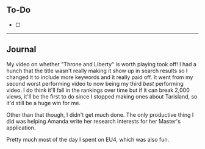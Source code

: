 ## To-Do

- [ ] 

----
## Journal

My video on whether "Throne and Liberty" is worth playing took off! I had a hunch that the title wasn't really making it show up in search results so I changed it to include more keywords and it really paid off. It went from my second worst performing video to now being my third *best* performing video. I do think it'll fall in the rankings over time but if it can break 2,000 views, it'll be the first to do since I stopped making ones about Tarisland, so it'd still be a huge win for me.

Other than that though, I didn't get much done. The only productive thing I did was helping Amanda write her research interests for her Master's application. 

Pretty much most of the day I spent on EU4, which was also fun.



